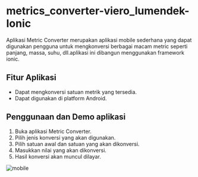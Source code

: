 # metrics_converter-viero_lumendek-Ionic
Aplikasi Metric Converter merupakan aplikasi mobile sederhana yang dapat digunakan pengguna untuk mengkonversi berbagai macam metric seperti panjang, massa, suhu, dll.aplikasi ini dibangun menggunakan framework ionic.

## Fitur Aplikasi
* Dapat mengkonversi satuan metrik yang tersedia.
* Dapat digunakan di platform Android.

## Penggunaan dan Demo aplikasi
1. Buka aplikasi Metric Converter.
2. Pilih jenis konversi yang akan digunakan.
3. Pilih satuan awal dan satuan yang akan dikonversi.
4. Masukkan nilai yang akan dikonversi.
5. Hasil konversi akan muncul dilayar.

![mobile](https://github.com/vierolumendek/metrics_converter-viero_lumendek-Ionic/assets/94845251/8e8f8495-0489-4b6e-89f4-523cb95aea6f)
